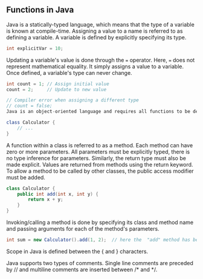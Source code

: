 ## Functions in Java
Java is a statically-typed language, which means that the type of a variable is known at compile-time. Assigning a value to a name is referred to as defining a variable. A variable is defined by explicitly specifying its type.

```java
int explicitVar = 10;
```

Updating a variable's value is done through the `=` operator. Here, `=` does not represent mathematical equality. It simply assigns a value to a variable. Once defined, a variable's type can never change.

```java
int count = 1; // Assign initial value
count = 2;     // Update to new value

// Compiler error when assigning a different type
// count = false;
Java is an object-oriented language and requires all functions to be defined in a class. The class keyword is used to define a class.

class Calculator {
    // ...
}
```

A function within a class is referred to as a method. Each method can have zero or more parameters. All parameters must be explicitly typed, there is no type inference for parameters. Similarly, the return type must also be made explicit. Values are returned from methods using the return keyword. To allow a method to be called by other classes, the public access modifier must be added.

```java
class Calculator {
    public int add(int x, int y) {
        return x + y;
    }
}
```

Invoking/calling a method is done by specifying its class and method name and passing arguments for each of the method's parameters.

```java
int sum = new Calculator().add(1, 2);  // here the  "add" method has been called to perform the task of addition
```

Scope in Java is defined between the { and } characters.

Java supports two types of comments. Single line comments are preceded by // and multiline comments are inserted between /* and */.
